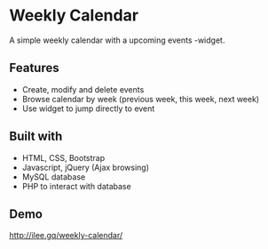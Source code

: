 # Weekly Calendar
A simple weekly calendar with a upcoming events -widget.

## Features
* Create, modify and delete events
* Browse calendar by week (previous week, this week, next week)
* Use widget to jump directly to event

## Built with
* HTML, CSS, Bootstrap
* Javascript, jQuery (Ajax browsing)
* MySQL database
* PHP to interact with database

## Demo
http://ilee.gq/weekly-calendar/

